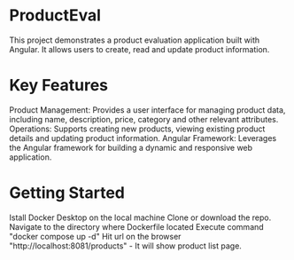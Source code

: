 # ProductEval

This project demonstrates a product evaluation application built with Angular. It allows users to create, read and update product information.

# Key Features
Product Management: Provides a user interface for managing product data, including name, description, price, category and other relevant attributes.
Operations: Supports creating new products, viewing existing product details and updating product information.
Angular Framework: Leverages the Angular framework for building a dynamic and responsive web application.

# Getting Started
Istall Docker Desktop on the local machine
Clone or download the repo.
Navigate to the directory where Dockerfile located
Execute command "docker compose up -d"
Hit url on the browser "http://localhost:8081/products" - It will show product list page.
